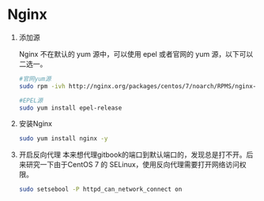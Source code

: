 # Nginx

1. 添加源

    Nginx 不在默认的 yum 源中，可以使用 epel 或者官网的 yum 源，以下可以二选一。

    ```bash
    #官网yum源
    sudo rpm -ivh http://nginx.org/packages/centos/7/noarch/RPMS/nginx-release-centos-7-0.el7.ngx.noarch.rpm

    #EPEL源
    sudo yum install epel-release
    ```

2. 安装Nginx

    ```bash
    sudo yum install nginx -y
    ```

3. 开启反向代理
   本来想代理gitbook的端口到默认端口的，发现总是打不开。后来研究一下由于CentOS 7 的 SELinux，使用反向代理需要打开网络访问权限。

   ```bash
   sudo setsebool -P httpd_can_network_connect on
   ```
